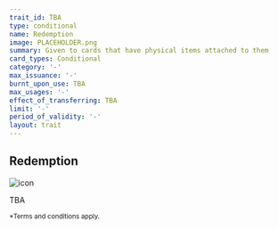 ```yaml
---
trait_id: TBA
type: conditional
name: Redemption
image: PLACEHOLDER.png
summary: Given to cards that have physical items attached to them
card_types: Conditional
category: '-'
max_issuance: '-'
burnt_upon_use: TBA
max_usages: '-'
effect_of_transferring: TBA
limit: '-'
period_of_validity: '-'
layout: trait
---
```


## Redemption

![icon](/assets/images/trait-icons/{{page.image}})

TBA

<small>*Terms and conditions apply.</small>

